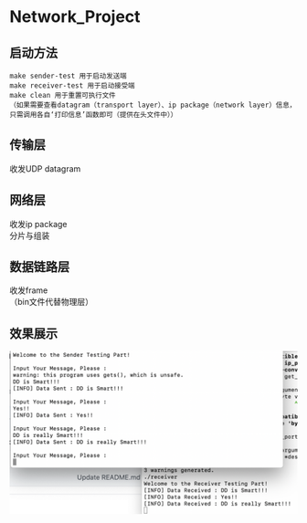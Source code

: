 # Network_Project

## 启动方法
    make sender-test 用于启动发送端
    make receiver-test 用于启动接受端
    make clean 用于重置可执行文件
    （如果需要查看datagram（transport layer）、ip package（network layer）信息，只需调用各自‘打印信息’函数即可（提供在头文件中））

## 传输层
  收发UDP datagram

## 网络层
  收发ip package<br>
  分片与组装<br>
## 数据链路层
  收发frame<br>
（bin文件代替物理层）<br>

## 效果展示
![](1.png)


